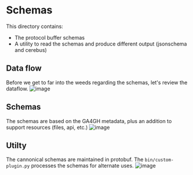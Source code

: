 # Schemas

This directory contains:

* The protocol buffer schemas
* A utility to read the schemas and produce different output (jsonschema and cerebus)

## Data flow
Before we get to far into the weeds regarding the schemas, let's review the dataflow.
![image](https://cloud.githubusercontent.com/assets/47808/19786287/10114144-9c52-11e6-900c-27d681fd5646.png)


## Schemas
The schemas are based on the GA4GH metadata, plus an addition to support resources (files, api, etc.)
![image](https://cloud.githubusercontent.com/assets/47808/19786371/76c41f9c-9c52-11e6-9cf5-a861bf2ba1e9.png)

## Utilty
The cannonical schemas are maintained in protobuf.  The `bin/custom-plugin.py` processes the schemas for alternate uses.
![image](https://cloud.githubusercontent.com/assets/47808/19787247/a21d16fe-9c56-11e6-9f2e-523c43653607.png)
